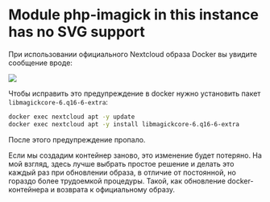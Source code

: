 # Module php-imagick in this instance has no SVG support

При использовании официального Nextcloud образа Docker вы увидите сообщение вроде:

![](../images/docker/nextcloud-docker-php-imagick.png)

Чтобы исправить это предупреждение в docker нужно установить пакет `libmagickcore-6.q16-6-extra`:

```bash
docker exec nextcloud apt -y update
docker exec nextcloud apt -y install libmagickcore-6.q16-6-extra
```

После этого предупреждение пропало.

Если мы создадим контейнер заново, это изменение будет потеряно. На мой взгляд, здесь лучше выбрать простое решение и делать это каждый раз при обновлении образа, в отличие от постоянной, но гораздо более трудоемкой процедуры. Такой, как обновление docker-контейнера и возврата к официальному образу.
